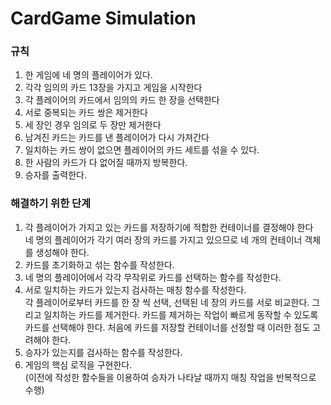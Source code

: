 # CardGame Simulation

### 규칙
1. 한 게임에 네 명의 플레이어가 있다.
2. 각각 임의의 카드 13장을 가지고 게임을 시작한다
3. 각 플레이어의 카드에서 임의의 카드 한 장을 선택한다
4. 서로 중복되는 카드 쌍은 제거한다
5. 세 장인 경우 임의로 두 장만 제거한다
6. 남겨진 카드는 카드를 낸 플레이어가 다시 가져간다
7. 일치하는 카드 쌍이 없으면 플레이어의 카드 세트를 섞을 수 있다.
8. 한 사람의 카드가 다 없어질 때까지 방복한다.
9. 승자를 출력한다.

### 해결하기 위한 단계
1.  각 플레이어가 가지고 있는 카드를 저장하기에 적합한 컨테이너를 결정해야 한다   
    네 명의 플레이어가 각기 여러 장의 카드를 가지고 있으므로 네 개의 컨테이너 객체를 생성해야 한다.
1.  카드를 초기화하고 섞는 함수를 작성한다.
1.  네 명의 플레이어에서 각각 무작위로 카드를 선택하는 함수를 작성한다.
1.  서로 일치하는 카드가 있는지 검사하는 매칭 함수를 작성한다.   
    각 플레이어로부터 카드를 한 장 씩 선택, 선택된 네 장의 카드를 서로 비교한다.
    그리고 일치하는 카드를 제거한다.
    카드를 제거하는 작업이 빠르게 동작할 수 있도록 카드를 선택해야 한다.
    처음에 카드를 저장할 컨테이너를 선정할 때 이러한 점도 고려해야 한다.
1.  승자가 있는지를 검사하는 함수를 작성한다.
1.  게임의 핵심 로직을 구현한다.   
    (이전에 작성한 함수들을 이용하여 승자가 나타날 때까지 매칭 작업을 반복적으로 수행)